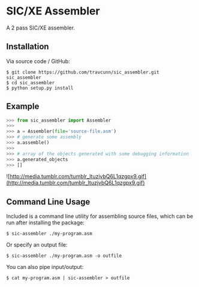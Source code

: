 SIC/XE Assembler
================

A 2 pass SIC/XE assembler.


Installation
------------

Via source code / GitHub:

    $ git clone https://github.com/travcunn/sic_assembler.git sic_assembler
    $ cd sic_assembler
    $ python setup.py install
    

Example
-----
```python
>>> from sic_assembler import Assembler
>>>
>>> a = Assembler(file='source-file.asm')
>>> # generate some assembly
>>> a.assemble()
>>>
>>> # array of the objects generated with some debugging information
>>> a.generated_objects
>>> []
```
![http://media.tumblr.com/tumblr_ltuzjvbQ6L1qzgpx9.gif](http://media.tumblr.com/tumblr_ltuzjvbQ6L1qzgpx9.gif)


Command Line Usage
--------------------
Included is a command line utility for assembling source files, which can be run after installing the package:

    $ sic-assembler ./my-program.asm
    
Or specify an output file:

    $ sic-assembler ./my-program.asm -o outfile
    
You can also pipe input/output:

    $ cat my-program.asm | sic-assembler > outfile
